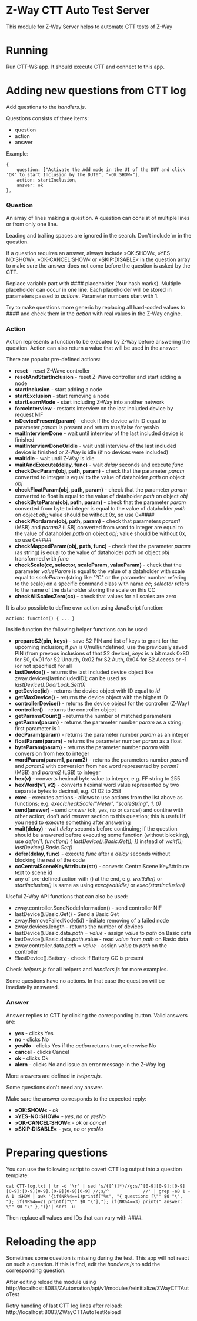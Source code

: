 # Z-Way CTT Auto Test Server

This module for Z-Way Server helps to automate CTT tests of Z-Way

# Running

Run CTT-WS app. It should execute CTT and connect to this app.

# Adding new questions from CTT log

Add questions to the *handlers.js*.

Questions consists of three items:

- question
- action
- answer

Example:

    {
        question: ["Activate the Add mode in the UI of the DUT and click 'OK' to start Inclusion by the DUT!", "»OK:SHOW«"],
        action: startInclusion,
        answer: ok
    },

### Question

An array of lines making a question. A question can consist of multiple lines or from only one line.

Leading and trailing spaces are ignored in the search. Don't include \n in the question.

If a question requires an answer, always include »OK:SHOW«, »YES-NO:SHOW«, »OK-CANCEL:SHOW« or »SKIP:DISABLE« in the question array to make sure the answer does not come before the question is asked by the CTT.

Replace variable part with #### placeholder (four hash marks). Multiple placeholder can occur in one line. Each placeholder will be stored in parameters passed to *actions*. Parameter numbers start with 1.

Try to make questions more generic by replacing all hard-coded values to #### and check them in the *action* with real values in the Z-Way engine.

### Action

Action represents a function to be executed by Z-Way before answering the question. Action can also return a value that will be used in the answer.

There are popular pre-defined actions:
- **reset** - reset Z-Wave controller
- **resetAndStartInclusion** - reset Z-Wave controller and start adding a node
- **startInclusion** - start adding a node
- **startExclusion** - start removing a node
- **startLearnMode** - start including Z-Way into another network
- **forceInterview** - restarts interview on the last included device by request NIF
- **isDevicePresent(param)** - check if the device with ID equal to parameter *param* is present and return true/false for yesNo
- **waitInterviewDone** - wait until interview of the last included device is finished
- **waitInterviewDoneOrIdle** - wait until interview of the last included device is finished or Z-Way is idle (if no devices were included)
- **waitIdle** - wait until Z-Way is idle
- **waitAndExecute(delay, func)** - wait *delay* seconds and execute *func*
- **checkDecParam(obj, path, param)** - check that the parameter *param* converted to integer is equal to the value of dataholder *path* on object *obj*
- **checkFloatParam(obj, path, param)** - check that the parameter *param* converted to float is equal to the value of dataholder *path* on object *obj*
- **checkByteParam(obj, path, param)** - check that the parameter *param* converted from byte to integer is equal to the value of dataholder *path* on object *obj*; value should be without 0x, so use 0x####
- **checkWordaram(obj, path, param)** - check that parameters *param1* (MSB) and *param2* (LSB) converted from word to integer are equal to the value of dataholder *path* on object *obj*; value should be without 0x, so use 0x####
- **checkMappedParam(obj, path, func)** - check that the parameter *param* (as string) is equal to the value of dataholder *path* on object *obj* transformed with *func*
- **checkScale(cc, selector, scaleParam, valueParam)** - check that the parameter *valueParam* is equal to the value of a dataholder with scale equal to *scaleParam* (string like "°C" or the parameter number refering to the scale) on a specific command class with name *cc*; *selector* refers to the name of the dataholder storing the scale on this CC
- **checkAllScalesZero(cc)** - check that values for all scales are zero

It is also possible to define own action using JavaScript function:

    action: function() { ... }

Inside function the following helper functions can be used:
- **prepareS2(pin, keys)** - save S2 PIN and list of keys to grant for the upcoming inclusion; if *pin* is 0/null/undefined, use the previously saved PIN (from prevous inclusions of that S2 device), *keys* is a bit mask 0x80 for S0, 0x01 for S2 Unauth, 0x02 for S2 Auth, 0x04 for S2 Access or -1 (or not specified) for all
- **lastDevice()** - returns the last included device object like zway.devices[lastIncludedID]; can be used as *lastDevice().DoorLock.Set(0)*
- **getDevice(id)** - returns the device object with ID equal to *id*
- **getMaxDevice()** - returns the device object with the highest ID
- **controllerDevice()** - returns the device object for the controller (Z-Way)
- **controller()** - returns the controller object
- **getParamsCount()** - returns the number of matched parameters
- **getParam(param)** - returns the parameter number *param* as a string; first parameter is 1
- **decParam(param)** - returns the parameter number *param* as an integer
- **floatParam(param)** - returns the parameter number *param* as a float
- **byteParam(param)** - returns the parameter number *param* with conversion from hex to integer
- **wordParam(param1, param2)** - returns the parameters number *param1* and *param2* with conversion from hex word represented by *param1* (MSB) and *param2* (LSB) to integer
- **hex(v)** - converts heximal byte value to integer, e.g. FF string to 255
- **hexWord(v1, v2)** - converts heximal word value represented by two separate bytes to decimal, e.g. 01 02 to 258
- **exec** - executes actions - allows to use actions from the list above as functions; e.g. *exec(checkScale("Meter", "scaleString", 1, 0)*
- **send(answer)** - send *answer* (ok, yes, no or cancel) and contine with other action; don't add *answer* section to this question; this is useful if you need to execute something after answering
- **wait(delay)** - wait *delay* seconds before continuing; if the question should be answered before executing some function (without blocking), use *defer(1, function() { lastDevice().Basic.Get(); })* instead of *wait(1); lastDevice().Basic.Get()*
- **defer(delay, func)** - execute *func* after a *delay* seconds without blocking the rest of the code
- **ccCentralSceneKeyAttribute(str)** - converts CentralScene KeyAttribute text to scene id
- any of pre-defined action with () at the end, e.g. *waitIdle()* or *startInclusion()* is same as using *exec(waitIdle)* or *exec(startInclusion)*

Useful Z-Way API functions that can also be used:
- zway.controller.SendNodeInformation() - send controller NIF
- lastDevice().Basic.Get() - Send a Basic Get
- zway.RemoveFailedNode(id) - initiate removing of a failed node
- zway.devices.length - returns the number of devices
- lastDevice().Basic.data.*path* = *value* - assign *value* to *path* on Basic data
- lastDevice().Basic.data.*path*.value - read *value* from *path* on Basic data
- zway.controller.data.*path* = *value* - assign *value* to *path* on the controller
- !!lastDevice().Battery - check if Battery CC is present

Check *helpers.js* for all helpers and *handlers.js* for more examples.

Some questions have no actions. In that case the question will be imediatelly answered.

### Answer

Answer replies to CTT by clicking the corresponding button.
Valid answers are:
- **yes** - clicks Yes
- **no** - clicks No
- **yesNo** - clicks Yes if the *action* returns true, otherwise No
- **cancel** - clicks Cancel
- **ok** - clicks Ok
- **alern** - clicks No and issue an error message in the Z-Way log

More answers are defined in *helpers.js*.

Some questions don't need any answer.

Make sure the answer corresponds to the expected reply:
- **»OK:SHOW«** - *ok*
- **»YES-NO:SHOW«** - *yes*, *no* or *yesNo*
- **»OK-CANCEL:SHOW«** - *ok* or *cancel*
- **»SKIP:DISABLE«** - *yes*, *no* or *yesNo*

# Preparing questions

You can use the following script to covert CTT log output into a question template:

    cat CTT-log.txt | tr -d '\r' | sed 's/{[^}]*}//g;s/^[0-9][0-9]:[0-9][0-9]:[0-9][0-9].[0-9][0-9][0-9] //;s/^             //' | grep -aB 1 -A 1 :SHOW | awk '{if(NR%4==1)printf("%s", "{ question: [\"" $0 "\", "); if(NR%4==2) printf("\"" $0 "\"],"); if(NR%4==3) print(" answer: \"" $0 "\" },")}'| sort -u

Then replace all values and IDs that can vary with ####.

# Reloading the app

Sometimes some qusetion is missing during the test. This app will not react on such a question. If this is find, edit the *handlers.js* to add the corresponding question.

After editing reload the module using http://localhost:8083/ZAutomation/api/v1/modules/reinitialize/ZWayCTTAutoTest

Retry handling of last CTT log lines after reload: http://localhost:8083/ZWayCTTAutoTestReload
